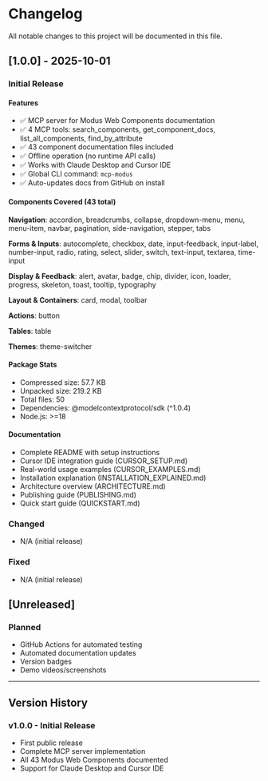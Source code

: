 # Changelog

All notable changes to this project will be documented in this file.

## [1.0.0] - 2025-10-01

### Initial Release

#### Features
- ✅ MCP server for Modus Web Components documentation
- ✅ 4 MCP tools: search_components, get_component_docs, list_all_components, find_by_attribute
- ✅ 43 component documentation files included
- ✅ Offline operation (no runtime API calls)
- ✅ Works with Claude Desktop and Cursor IDE
- ✅ Global CLI command: `mcp-modus`
- ✅ Auto-updates docs from GitHub on install

#### Components Covered (43 total)

**Navigation**: accordion, breadcrumbs, collapse, dropdown-menu, menu, menu-item, navbar, pagination, side-navigation, stepper, tabs

**Forms & Inputs**: autocomplete, checkbox, date, input-feedback, input-label, number-input, radio, rating, select, slider, switch, text-input, textarea, time-input

**Display & Feedback**: alert, avatar, badge, chip, divider, icon, loader, progress, skeleton, toast, tooltip, typography

**Layout & Containers**: card, modal, toolbar

**Actions**: button

**Tables**: table

**Themes**: theme-switcher

#### Package Stats
- Compressed size: 57.7 KB
- Unpacked size: 219.2 KB
- Total files: 50
- Dependencies: @modelcontextprotocol/sdk (^1.0.4)
- Node.js: >=18

#### Documentation
- Complete README with setup instructions
- Cursor IDE integration guide (CURSOR_SETUP.md)
- Real-world usage examples (CURSOR_EXAMPLES.md)
- Installation explanation (INSTALLATION_EXPLAINED.md)
- Architecture overview (ARCHITECTURE.md)
- Publishing guide (PUBLISHING.md)
- Quick start guide (QUICKSTART.md)

### Changed
- N/A (initial release)

### Fixed
- N/A (initial release)

## [Unreleased]

### Planned
- GitHub Actions for automated testing
- Automated documentation updates
- Version badges
- Demo videos/screenshots

---

## Version History

### v1.0.0 - Initial Release
- First public release
- Complete MCP server implementation
- All 43 Modus Web Components documented
- Support for Claude Desktop and Cursor IDE
